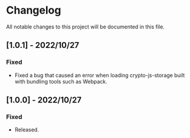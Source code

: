 # Changelog
All notable changes to this project will be documented in this file.

## [1.0.1] - 2022/10/27
### Fixed
- Fixed a bug that caused an error when loading crypto-js-storage built with bundling tools such as Webpack.

## [1.0.0] - 2022/10/27
### Fixed
- Released.